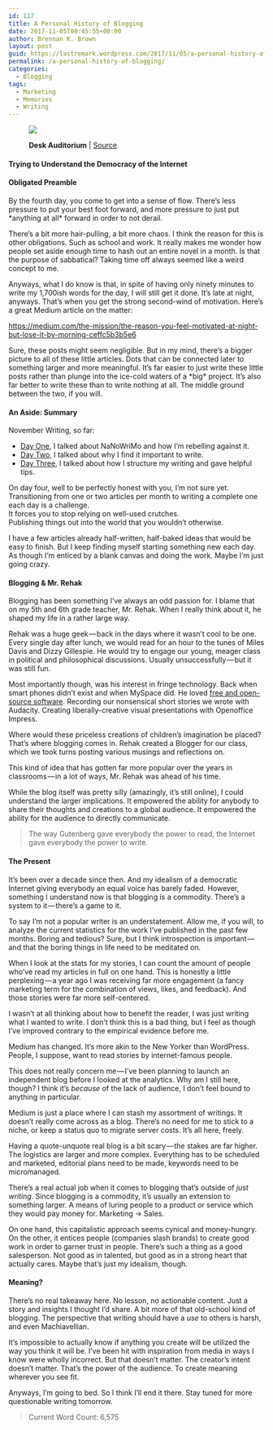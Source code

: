```yaml
---
id: 117
title: A Personal History of Blogging
date: 2017-11-05T00:45:55+00:00
author: Brennan K. Brown
layout: post
guid: https://lastremark.wordpress.com/2017/11/05/a-personal-history-of-blogging/
permalink: /a-personal-history-of-blogging/
categories:
  - Blogging
tags:
  - Marketing
  - Memories
  - Writing
---
```


<figure class="wp-caption">

<img data-width="2272" data-height="1704" src="https://cdn-images-1.medium.com/max/2560/1*fK7wCMIJlHQPIWlzQPP7iQ.jpeg" /> <figcaption class="wp-caption-text"><b>Desk Auditorium</b> | <a href="https://pxhere.com/en/photo/1009335" target="_blank" rel="noopener noreferrer">Source</a></figcaption></figure>

#### Trying to Understand the Democracy of the Internet

#### Obligated Preamble

<span>By</span> the fourth day, you come to get into a sense of flow. There’s less pressure to put your best foot forward, and more pressure to just put \*anything at all\* forward in order to not derail.

There’s a bit more hair-pulling, a bit more chaos. I think the reason for this is other obligations. Such as school and work. It really makes me wonder how people set aside enough time to hash out an entire novel in a month. Is that the purpose of sabbatical? Taking time off always seemed like a weird concept to me.

Anyways, what I do know is that, in spite of having only ninety minutes to write my 1,700ish words for the day, I will still get it done. It’s late at night, anyways. That’s when you get the strong second-wind of motivation. Here’s a great Medium article on the matter:

<https://medium.com/the-mission/the-reason-you-feel-motivated-at-night-but-lose-it-by-morning-ceffc5b3b5e6>

Sure, these posts might seem negligible. But in my mind, there’s a bigger picture to all of these little articles. Dots that can be connected later to something larger and more meaningful. It’s far easier to just write these little posts rather than plunge into the ice-cold waters of a \*big\* project. It’s also far better to write these than to write nothing at all. The middle ground between the two, if you will.

<!--more-->

#### An Aside: Summary

November Writing, so far:

- <a href="https://medium.com/@brennanbrown/not-writing-a-novel-nanowrimo-3c1dba08f103" target="_blank" rel="noopener noreferrer">Day One</a>, I talked about NaNoWriMo and how I’m rebelling against it.
- <a href="https://medium.com/@brennanbrown/why-i-write-e425cdda0e10" target="_blank" rel="noopener noreferrer">Day Two</a>, I talked about why I find it important to write.
- <a href="https://medium.com/@brennanbrown/my-writing-process-4868f986f97f" target="_blank" rel="noopener noreferrer">Day Three</a>, I talked about how I structure my writing and gave helpful tips.

On day four, well to be perfectly honest with you, I’m not sure yet.  
Transitioning from one or two articles per month to writing a complete one each day is a challenge.   
It forces you to stop relying on well-used crutches.   
Publishing things out into the world that you wouldn’t otherwise.

I have a few articles already half-written, half-baked ideas that would be easy to finish. But I keep finding myself starting something new each day. As though I’m enticed by a blank canvas and doing the work. Maybe I’m just going crazy.

#### Blogging & Mr. Rehak

<span>B</span>logging has been something I’ve always an odd passion for. I blame that on my 5th and 6th grade teacher, Mr. Rehak. When I really think about it, he shaped my life in a rather large way.

Rehak was a huge geek — back in the days where it wasn’t cool to be one. Every single day after lunch, we would read for an hour to the tunes of Miles Davis and Dizzy Gillespie. He would try to engage our young, meager class in political and philosophical discussions. Usually unsuccessfully — but it was still fun.

Most importantly though, was his interest in fringe technology. Back when smart phones didn’t exist and when MySpace did. He loved <a href="https://www.gnu.org/philosophy/floss-and-foss.en.html" target="_blank" rel="noopener noreferrer">free and open-source software</a>. Recording our nonsensical short stories we wrote with Audacity. Creating liberally-creative visual presentations with Openoffice Impress.

Where would these priceless creations of children’s imagination be placed? That’s where blogging comes in. Rehak created a Blogger for our class, which we took turns posting various musings and reflections on.

This kind of idea that has gotten far more popular over the years in classrooms — in a lot of ways, Mr. Rehak was ahead of his time.

While the blog itself was pretty silly (amazingly, it’s still online), I could understand the larger implications. It empowered the ability for anybody to share their thoughts and creations to a global audience. It empowered the ability for the audience to directly communicate.

> The way Gutenberg gave everybody the power to read, the Internet gave everybody the power to write.

#### The Present

<span>I</span>t’s been over a decade since then. And my idealism of a democratic Internet giving everybody an equal voice has barely faded. However, something I understand now is that blogging is a commodity. There’s a system to it — there’s a game to it.

To say I’m not a popular writer is an understatement. Allow me, if you will, to analyze the current statistics for the work I’ve published in the past few months. Boring and tedious? Sure, but I think introspection is important — and that the boring things in life need to be meditated on.

When I look at the stats for my stories, I can count the amount of people who’ve read my articles in full on one hand. This is honestly a little perplexing — a year ago I was receiving far more engagement (a fancy marketing term for the combination of views, likes, and feedback). And those stories were far more self-centered.

I wasn’t at all thinking about how to benefit the reader, I was just writing what I wanted to write. I don’t think this is a bad thing, but I feel as though I’ve improved contrary to the empirical evidence before me.

Medium has changed. It’s more akin to the New Yorker than WordPress. People, I suppose, want to read stories by internet-famous people.

This does not really concern me — I’ve been planning to launch an independent blog before I looked at the analytics. Why am I still here, though? I think it’s _because_ of the lack of audience, I don’t feel bound to anything in particular.

Medium is just a place where I can stash my assortment of writings. It doesn’t really come across as a blog. There’s no need for me to stick to a niche, or keep a status quo to migrate server costs. It’s all here, freely.

Having a quote-unquote real blog is a bit scary — the stakes are far higher. The logistics are larger and more complex. Everything has to be scheduled and marketed, editorial plans need to be made, keywords need to be micromanaged.

There’s a real actual job when it comes to blogging that’s outside of _just writing_. Since blogging is a commodity, it’s usually an extension to something larger. A means of luring people to a product or service which they would pay money for. Marketing → Sales.

On one hand, this capitalistic approach seems cynical and money-hungry. On the other, it entices people (companies slash brands) to create good work in order to garner trust in people. There’s such a thing as a good salesperson. Not good as in talented, but good as in a strong heart that actually cares. Maybe that’s just my idealism, though.

#### Meaning?

There’s no real takeaway here. No lesson, no actionable content. Just a story and insights I thought I’d share. A bit more of that old-school kind of blogging. The perspective that writing should have a _use_ to others is harsh, and even Machiavellian.

It’s impossible to actually know if anything you create will be utilized the way you think it will be. I’ve been hit with inspiration from media in ways I know were wholly incorrect. But that doesn’t matter. The creator’s intent doesn’t matter. That’s the power of the audience. To create meaning wherever you see fit.

Anyways, I’m going to bed. So I think I’ll end it there. Stay tuned for more questionable writing tomorrow.

> Current Word Count: 6,575
